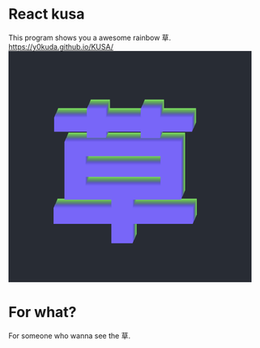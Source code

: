 # React kusa
This program shows you a awesome rainbow 草.  
https://y0kuda.github.io/KUSA/  
![](./kusa.gif)

# For what?
For someone who wanna see the 草.
